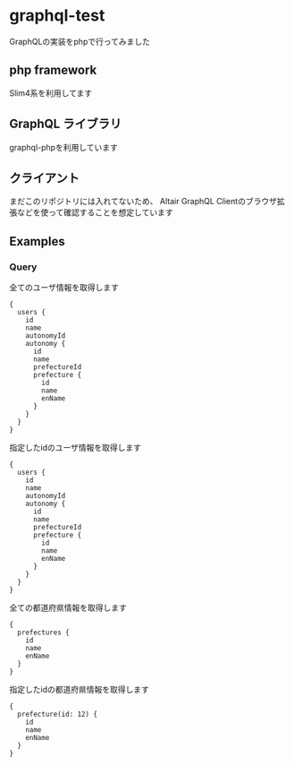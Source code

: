 # graphql-test
GraphQLの実装をphpで行ってみました

## php framework
Slim4系を利用してます

## GraphQL ライブラリ
graphql-phpを利用しています

## クライアント
まだこのリポジトリには入れてないため、
Altair GraphQL Clientのブラウザ拡張などを使って確認することを想定しています

## Examples
### Query
全てのユーザ情報を取得します
```
{
  users {
    id
    name
    autonomyId
    autonomy {
      id
      name
      prefectureId
      prefecture {
        id
        name
        enName
      }
    }
  }
}
```

指定したidのユーザ情報を取得します
```
{
  users {
    id
    name
    autonomyId
    autonomy {
      id
      name
      prefectureId
      prefecture {
        id
        name
        enName
      }
    }
  }
}
```

全ての都道府県情報を取得します
```
{
  prefectures {
    id
    name
    enName
  }
}
```

指定したidの都道府県情報を取得します
```
{
  prefecture(id: 12) {
    id
    name
    enName
  }
}
```

